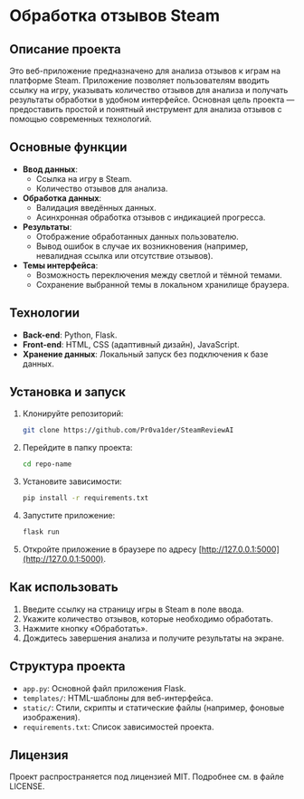 # Обработка отзывов Steam

## Описание проекта

Это веб-приложение предназначено для анализа отзывов к играм на платформе Steam. Приложение позволяет пользователям вводить ссылку на игру, указывать количество отзывов для анализа и получать результаты обработки в удобном интерфейсе. Основная цель проекта — предоставить простой и понятный инструмент для анализа отзывов с помощью современных технологий.

## Основные функции
- **Ввод данных**:
  - Ссылка на игру в Steam.
  - Количество отзывов для анализа.
- **Обработка данных**:
  - Валидация введённых данных.
  - Асинхронная обработка отзывов с индикацией прогресса.
- **Результаты**:
  - Отображение обработанных данных пользователю.
  - Вывод ошибок в случае их возникновения (например, невалидная ссылка или отсутствие отзывов).
- **Темы интерфейса**:
  - Возможность переключения между светлой и тёмной темами.
  - Сохранение выбранной темы в локальном хранилище браузера.

## Технологии

- **Back-end**: Python, Flask.
- **Front-end**: HTML, CSS (адаптивный дизайн), JavaScript.
- **Хранение данных**: Локальный запуск без подключения к базе данных.

## Установка и запуск

1. Клонируйте репозиторий:
   ```bash
   git clone https://github.com/Pr0va1der/SteamReviewAI
   ```
2. Перейдите в папку проекта:
   ```bash
   cd repo-name
   ```
3. Установите зависимости:
   ```bash
   pip install -r requirements.txt
   ```
4. Запустите приложение:
   ```bash
   flask run
   ```
5. Откройте приложение в браузере по адресу [http://127.0.0.1:5000](http://127.0.0.1:5000).

## Как использовать

1. Введите ссылку на страницу игры в Steam в поле ввода.
2. Укажите количество отзывов, которые необходимо обработать.
3. Нажмите кнопку «Обработать».
4. Дождитесь завершения анализа и получите результаты на экране.

## Структура проекта

- `app.py`: Основной файл приложения Flask.
- `templates/`: HTML-шаблоны для веб-интерфейса.
- `static/`: Стили, скрипты и статические файлы (например, фоновые изображения).
- `requirements.txt`: Список зависимостей проекта.

## Лицензия

Проект распространяется под лицензией MIT. Подробнее см. в файле LICENSE.

